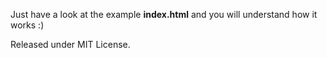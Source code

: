 Just have a look at the example **index.html** and you will understand how it works :)

Released under MIT License. 